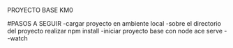 PROYECTO BASE KM0

#PASOS A SEGUIR
-cargar proyecto en ambiente local
-sobre el directorio del proyecto realizar npm install
-iniciar proyecto base con node ace serve --watch
